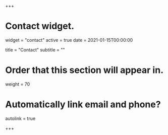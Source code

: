 +++
# Contact widget.
widget = "contact"
active = true
date = 2021-01-15T00:00:00

title = "Contact"
subtitle = ""

# Order that this section will appear in.
weight = 70

# Automatically link email and phone?
autolink = true

+++
